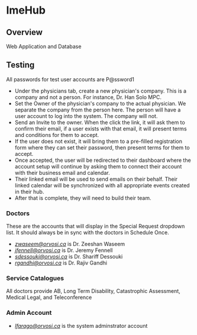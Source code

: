 # ImeHub

## Overview
Web Application and Database

## Testing

All passwords for test user accounts are P@ssword1

- Under the physicians tab, create a new physician's company. This is a company and not a person. For instance, Dr. Han Solo MPC.
- Set the Owner of the physician's company to the actual physician. We separate the company from the person here. The person will have a user account to log into the system. The company will not.
- Send an Invite to the owner. When the click the link, it will ask them to confirm their email, if a user exists with that email, it will present terms and conditions for them to accept.
- If the user does not exist, it will bring them to a pre-filled registration form where they can set their password, then present terms for them to accept.
- Once accepted, the user will be redirected to their dashboard where the account setup will continue by asking them to connect their account with their business email and calendar.
- Their linked email will be used to send emails on their behalf. Their linked calendar will be synchronized with all appropriate events created in their hub.
- After that is complete, they will need to build their team.

### Doctors

These are the accounts that will display in the Special Request dropdown list. It should always be in sync with the doctors in Schedule Once.

- *zwaseem@orvosi.ca* is Dr. Zeeshan Waseem
- *jfennell@orvosi.ca* is Dr. Jeremy Fennell
- *sdessouki@orvosi.ca* is Dr. Shariff Dessouki
- *rgandhi@orvosi.ca* is Dr. Rajiv Gandhi

### Service Catalogues

All doctors provide AB, Long Term Disability, Catastrophic Assessment, Medical Legal, and Teleconference

### Admin Account

- *lfarago@orvosi.ca* is the system adminstrator account



